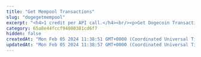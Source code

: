 ```yaml
---
title: "Get Mempool Transactions"
slug: "dogegetmempool"
excerpt: "<h4>1 credit per API call.</h4><br/><p>Get Dogecoin Transaction ids in the mempool.</p>"
category: 65a8e44fccf94800381cd6f7
hidden: false
createdAt: "Mon Feb 05 2024 11:38:51 GMT+0000 (Coordinated Universal Time)"
updatedAt: "Mon Feb 05 2024 11:38:57 GMT+0000 (Coordinated Universal Time)"
---
```


